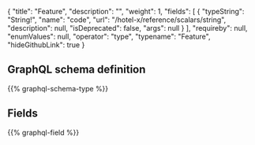 {
  "title": "Feature",
  "description": "",
  "weight": 1,
  "fields": [
    {
      "typeString": "String!",
      "name": "code",
      "url": "/hotel-x/reference/scalars/string",
      "description": null,
      "isDeprecated": false,
      "args": null
    }
  ],
  "requireby": null,
  "enumValues": null,
  "operator": "type",
  "typename": "Feature",
  "hideGithubLink": true
}
## GraphQL schema definition

{{% graphql-schema-type %}}

## Fields

{{% graphql-field %}}
